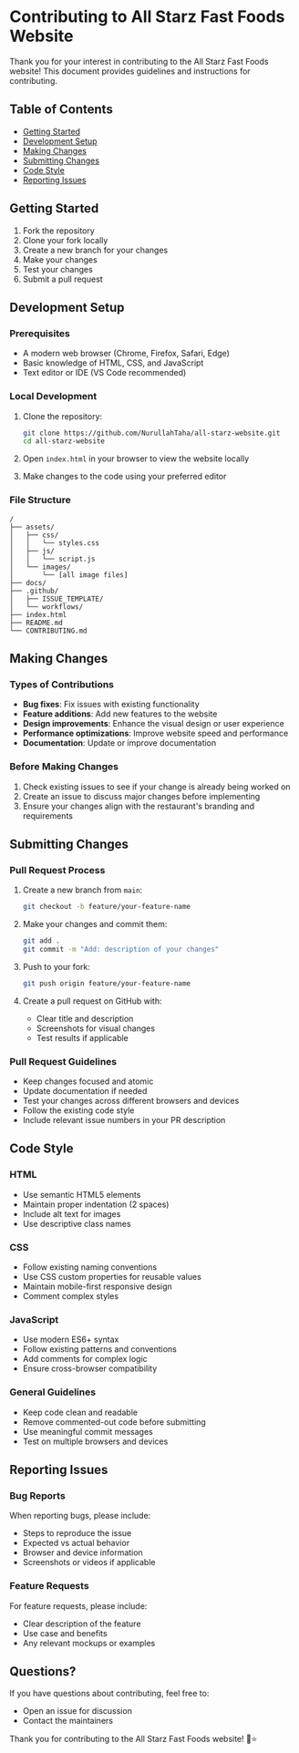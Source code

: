 # Contributing to All Starz Fast Foods Website

Thank you for your interest in contributing to the All Starz Fast Foods website! This document provides guidelines and instructions for contributing.

## Table of Contents

- [Getting Started](#getting-started)
- [Development Setup](#development-setup)
- [Making Changes](#making-changes)
- [Submitting Changes](#submitting-changes)
- [Code Style](#code-style)
- [Reporting Issues](#reporting-issues)

## Getting Started

1. Fork the repository
2. Clone your fork locally
3. Create a new branch for your changes
4. Make your changes
5. Test your changes
6. Submit a pull request

## Development Setup

### Prerequisites

- A modern web browser (Chrome, Firefox, Safari, Edge)
- Basic knowledge of HTML, CSS, and JavaScript
- Text editor or IDE (VS Code recommended)

### Local Development

1. Clone the repository:
   ```bash
   git clone https://github.com/NurullahTaha/all-starz-website.git
   cd all-starz-website
   ```

2. Open `index.html` in your browser to view the website locally

3. Make changes to the code using your preferred editor

### File Structure

```
/
├── assets/
│   ├── css/
│   │   └── styles.css
│   ├── js/
│   │   └── script.js
│   └── images/
│       └── [all image files]
├── docs/
├── .github/
│   ├── ISSUE_TEMPLATE/
│   └── workflows/
├── index.html
├── README.md
└── CONTRIBUTING.md
```

## Making Changes

### Types of Contributions

- **Bug fixes**: Fix issues with existing functionality
- **Feature additions**: Add new features to the website
- **Design improvements**: Enhance the visual design or user experience
- **Performance optimizations**: Improve website speed and performance
- **Documentation**: Update or improve documentation

### Before Making Changes

1. Check existing issues to see if your change is already being worked on
2. Create an issue to discuss major changes before implementing
3. Ensure your changes align with the restaurant's branding and requirements

## Submitting Changes

### Pull Request Process

1. Create a new branch from `main`:
   ```bash
   git checkout -b feature/your-feature-name
   ```

2. Make your changes and commit them:
   ```bash
   git add .
   git commit -m "Add: description of your changes"
   ```

3. Push to your fork:
   ```bash
   git push origin feature/your-feature-name
   ```

4. Create a pull request on GitHub with:
   - Clear title and description
   - Screenshots for visual changes
   - Test results if applicable

### Pull Request Guidelines

- Keep changes focused and atomic
- Update documentation if needed
- Test your changes across different browsers and devices
- Follow the existing code style
- Include relevant issue numbers in your PR description

## Code Style

### HTML
- Use semantic HTML5 elements
- Maintain proper indentation (2 spaces)
- Include alt text for images
- Use descriptive class names

### CSS
- Follow existing naming conventions
- Use CSS custom properties for reusable values
- Maintain mobile-first responsive design
- Comment complex styles

### JavaScript
- Use modern ES6+ syntax
- Follow existing patterns and conventions
- Add comments for complex logic
- Ensure cross-browser compatibility

### General Guidelines
- Keep code clean and readable
- Remove commented-out code before submitting
- Use meaningful commit messages
- Test on multiple browsers and devices

## Reporting Issues

### Bug Reports

When reporting bugs, please include:
- Steps to reproduce the issue
- Expected vs actual behavior
- Browser and device information
- Screenshots or videos if applicable

### Feature Requests

For feature requests, please include:
- Clear description of the feature
- Use case and benefits
- Any relevant mockups or examples

## Questions?

If you have questions about contributing, feel free to:
- Open an issue for discussion
- Contact the maintainers

Thank you for contributing to the All Starz Fast Foods website! 🍔⭐